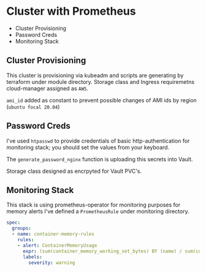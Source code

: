 # Cluster with Prometheus

* Cluster Provisioning
* Password Creds
* Monitoring Stack

## Cluster Provisioning
This cluster is provisioning via kubeadm and scripts are generating by terraform under module directory.
Storage class and Ingress requiremetns cloud-manager assigned as `AWS`.

`ami_id` added as constant to prevent possible changes of AMI ids by region (`ubuntu focal 20.04`)

## Password Creds

I've used `htpasswd` to provide credentials of basic http-authentication for monitoring stack;
you should set the values from your keyboard.

The `generate_password_nginx` function is uploading this secrets into Vault.

Storage class designed as encrpyted for Vault PVC's.

## Monitoring Stack
This stack is using prometheus-operator for monitoring purposes for memory alerts I've defined a `PrometheusRule` under monitoring directory.

```yaml
spec:
  groups:
  - name: container-memory-rules
    rules:
    - alert: ContainerMemoryUsage
      expr: (sum(container_memory_working_set_bytes) BY (name) / sum(container_spec_memory_limit_bytes > 0) BY (name) * 100) > 10
      labels:
        severity: warning
```
